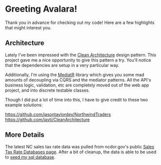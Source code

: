 # Greeting Avalara!

Thank you in advance for checking out my code! Here are a few highlights that might interest you.

## Architecture
Lately I've been impressed with the [Clean Architecture](https://blog.cleancoder.com/uncle-bob/2012/08/13/the-clean-architecture.html) design pattern. This project gave me a nice opportunity to give this pattern a try. You'll notice that the dependencies are setup in a very particular way.

Additionally, I'm using the [MediatR](https://github.com/jbogard/MediatR) library which gives you some mad amounts of decoupling via CQRS and the mediator patterns. All the API's business logic, validation, etc are completely moved out of the web app project, and into discrete testable classes.

Though I did put a lot of time into this, I have to give credit to these two example solutions:

https://github.com/jasontaylordev/NorthwindTraders
https://github.com/iayti/CleanArchitecture

## More Details
The latest NC sales tax rate data was pulled from ncdor.gov's public [Sales Tax Rate Databases page](https://www.ncdor.gov/taxes-forms/sales-and-use-tax/streamlined-sales-tax-information/streamlined-sales-and-use-tax/sales-tax-rate-databases). After a bit of cleanup, the data is able to be used to [seed my sql database](Infrastructure/Persistence/StateTaxDbContextSeedExtensions.cs).